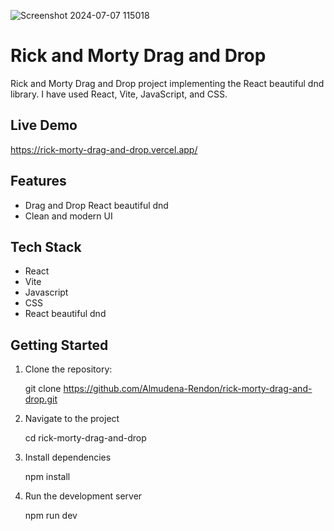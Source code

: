 
![Screenshot 2024-07-07 115018](https://github.com/Almudena-Rendon/rick-morty-drag-and-drop/assets/126793941/c2c1406e-4fe9-4889-aa44-ad4af5bccd2e)

# Rick and Morty Drag and Drop

Rick and Morty Drag and Drop project implementing the React beautiful dnd library. I have used React, Vite, JavaScript, and CSS.

## Live Demo

https://rick-morty-drag-and-drop.vercel.app/

## Features

- Drag and Drop React beautiful dnd
- Clean and modern UI

## Tech Stack

- React
- Vite
- Javascript
- CSS
- React beautiful dnd

## Getting Started

1. Clone the repository:

   git clone https://github.com/Almudena-Rendon/rick-morty-drag-and-drop.git

2. Navigate to the project

   cd rick-morty-drag-and-drop
   
3. Install dependencies

   npm install
   
4. Run the development server

   npm run dev

